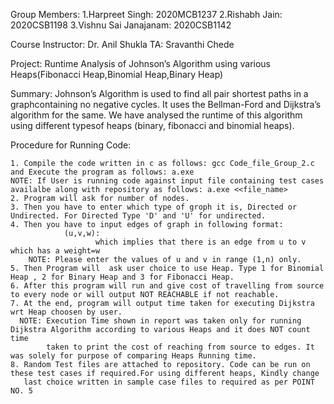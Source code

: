 Group Members:
 1.Harpreet Singh: 2020MCB1237
 2.Rishabh Jain: 2020CSB1198
 3.Vishnu Sai Janajanam: 2020CSB1142

Course Instructor: Dr. Anil Shukla
TA: Sravanthi Chede


Project: Runtime Analysis of Johnson’s Algorithm using various Heaps(Fibonacci Heap,Binomial Heap,Binary Heap)

Summary: 
Johnson’s Algorithm is used to find all pair shortest paths in a graphcontaining no negative cycles. It uses the Bellman-Ford and Dijkstra’s algorithm for the same. We have analysed the runtime of this algorithm using different typesof heaps (binary, fibonacci and binomial heaps).


Procedure for Running Code:

    1. Compile the code written in c as follows: gcc Code_file_Group_2.c and Execute the program as follows: a.exe 
    NOTE: If User is running code against input file containing test cases availalbe along with repository as follows: a.exe <<file_name>
    2. Program will ask for number of nodes. 
    3. Then you have to enter which type of groph it is, Directed or Undirected. For Directed Type 'D' and 'U' for undirected. 
    4. Then you have to input edges of graph in following format:
                (u,v,w): 
                       which implies that there is an edge from u to v which has a weight=w
        NOTE: Please enter the values of u and v in range (1,n) only.
    5. Then Program will  ask user choice to use Heap. Type 1 for Binomial Heap , 2 for Binary Heap and 3 for Fibonacci Heap.
    6. After this program will run and give cost of travelling from source to every node or will output NOT REACHABLE if not reachable.
    7. At the end, program will output time taken for executing Dijkstra wrt Heap choosen by user.
      NOTE: Execution Time shown in report was taken only for running Dijkstra Algorithm according to various Heaps and it does NOT count time
            taken to print the cost of reaching from source to edges. It was solely for purpose of comparing Heaps Running time.
    8. Random Test files are attached to repository. Code can be run on these test cases if required.For using different heaps, Kindly change
       last choice written in sample case files to required as per POINT NO. 5
